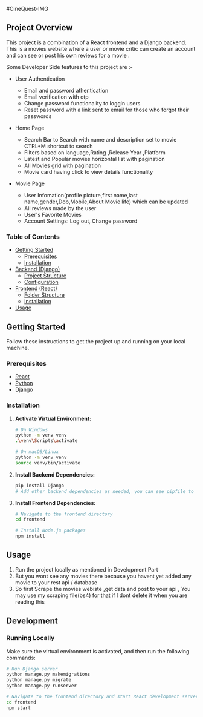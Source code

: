 #CineQuest-IMG

## Project Overview

This project is a combination of a React frontend and a Django backend. This is a movies website where a user or movie critic can create an account and can see or post his own reviews for a movie .

Some Developer Side features to this project are :-
- User Authentication
  - Email and password athentication
  - Email verification with otp
  - Change password functionality to loggin users
  - Reset password with a link sent to email for those who forgot their passwords
    
- Home Page
  - Search Bar to Search with name and description set to movie CTRL+M shortcut to search
  - Filters based on language,Rating ,Release Year ,Platform
  - Latest and Popular movies horizontal list with pagination 
  - All Movies grid with pagination
  - Movie card having click to view details functionality
    
- Movie Page
  - User Infomation(profile picture,first name,last name,gender,Dob,Mobile,About Movie life) which can be updated
  - All reviews made by the user
  - User's Favorite Movies
  - Account Settings: Log out, Change password 


### Table of Contents

- [Getting Started](#getting-started)
  - [Prerequisites](#prerequisites)
  - [Installation](#installation)
- [Backend (Django)](#backend-django)
  - [Project Structure](#project-structure)
  - [Configuration](#configuration)
- [Frontend (React)](#frontend-react)
  - [Folder Structure](#folder-structure)
  - [Installation](#installation-frontend)
- [Usage](#usage)



## Getting Started

Follow these instructions to get the project up and running on your local machine.

### Prerequisites

- [React](https://legacy.reactjs.org/)
- [Python](https://www.python.org/)
- [Django](https://www.djangoproject.com/)

### Installation

1. **Activate Virtual Environment:**

    ```bash
    # On Windows
    python -m venv venv
    .\venv\Scripts\activate

    # On macOS/Linux
    python -m venv venv
    source venv/bin/activate
    ```

2. **Install Backend Dependencies:**

    ```bash
    pip install Django
    # Add other backend dependencies as needed, you can see pipfile to know more 
    ```

3. **Install Frontend Dependencies:**

    ```bash
    # Navigate to the frontend directory
    cd frontend

    # Install Node.js packages
    npm install
    ```

## Usage

1. Run the project locally as mentioned in Development Part 
2. But you wont see any movies there because you havent yet added any movie to your rest api / database 
3. So first Scrape the movies webiste ,get data and post to your api , You may use my scraping file(bs4) for that if I dont delete it when you are reading this 

## Development

### Running Locally

Make sure the virtual environment is activated, and then run the following commands:

```bash
# Run Django server
python manage.py makemigrations
python manage.py migrate
python manage.py runserver

# Navigate to the frontend directory and start React development server
cd frontend
npm start
